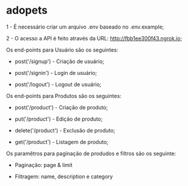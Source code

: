 # adopets

1 - É necessário criar um arquivo .env baseado no .env.example;

2 - O acesso a API é feito através da URL: http://fbb1ee300f43.ngrok.io;

Os end-points para Usuário são os seguintes:

- post('/signup') - Criação de usuário;

- post('/signin') - Login de usuário;

- post('/logout') - Logout de usuário;


Os end-points para Produtos são os seguintes:

- post('/product') - Criação de produto;

- put('/product') - Edição de produto;

- delete('/product') - Exclusão de produto;

- get('/product') - Listagem de produto;

Os paramêtros para paginação de produdos e filtros são os seguinte:

- Paginação: page & limit

- Filtragem: name, description e category

